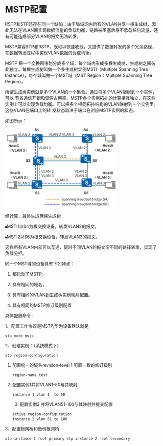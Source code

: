 # MSTP配置

RSTP和STP还存在同一个缺陷：由于局域网内所有的VLAN共享一棵生成树，因此无法在VLAN间实现数据流量的负载均衡，链路被阻塞后将不承载任何流量，还有可能造成部分VLAN的报文无法转发。

MSTP兼容STP和RSTP，既可以快速收敛，又提供了数据转发的多个冗余路径，在数据转发过程中实现VLAN数据的负载均衡。

MSTP  把一个交换网络划分成多个域，每个域内形成多棵生成树，生成树之间彼此独立。每棵生成树叫做一个多生成树实例MSTI（Multiple Spanning Tree Instance），每个域叫做一个MST域（MST Region：Multiple Spanning Tree Region）。

所谓生成树实例就是多个VLAN的一个集合。通过将多个VLAN捆绑到一个实例，可以 节省通信开销和资源占用率。MSTP各个实例拓扑的计算相互独立，在这些实例上可以实现负载均衡。可以把多个相同拓扑结构的VLAN映射到一个实例里，这些VLAN在端口上的转 发状态取决于端口在对应MSTP实例的状态。

如图所示：

![img](image/wpslK5YbG.png)

经计算，最终生成两棵生成树：

![img](image/wpswEa3WJ.png)MSTI1以S4为根交换设备，转发VLAN2的报文。

![img](image/wps7mu8HN.png)MSTI2以S6为根交换设备，转发VLAN3的报文。

这样所有VLAN内部可以互通，同时不同VLAN的报文沿不同的路径转发，实现了负载分担。 

同一个MST域的设备具有下列特点：

1. 都启动了MSTP。

2. 具有相同的域名。

3. 具有相同的VLAN到生成树实例映射配置。

4. 具有相同的MSTP修订级别配置

 

具体配置命令：

1、配置工作协议是MSTP,华为设备默认就是

```
stp mode mstp
```

2、创建实例：（系统模式下）

```
stp region-configuration
```

1. 配置统一的域名revision-level 1	配置一致的修订级别

    ```
    region-name test
    ```

 2. 配置实例1并将VLAN1-50与其映射

    ```
    instance 1 vlan 1  to 50	
    ```

	3. 配置实例2 并将VLAN51-100与其映射并提交配置

    ```
    active region-configuration
    instance 2 vlan 51 to 100
    ```

3、配置根网桥和备份根网桥

```
stp instance 1 root primary stp instance 2 root secondary
```

 

 